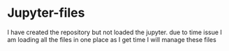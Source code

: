 # Jupyter-files
I have created the repository but not loaded the jupyter. due to time issue I am  loading all the files in one place as I get time I will manage these files
